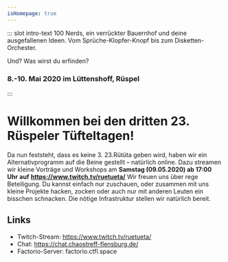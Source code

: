 ```yaml
---
isHomepage: true
---
```


::: slot intro-text
100 Nerds, ein verrückter Bauernhof und deine ausgefallenen Ideen. Vom Sprüche-Klopfer-Knopf bis zum Disketten-Orchester.   
   
Und? Was wirst du erfinden?
### 8.-10. Mai 2020 im Lüttenshoff, Rüspel
:::


# Willkommen bei den dritten 23. Rüspeler Tüfteltagen!

Da nun feststeht, dass es keine 3. 23.Rütüta geben wird, haben wir ein Alternativprogramm auf die Beine gestellt – natürlich online. Dazu streamen wir kleine Vorträge und Workshops am
**Samstag (09.05.2020) ab 17:00 Uhr**
**auf**
**https://www.twitch.tv/ruetueta/**
Wir freuen uns über rege Beteiligung. Du kannst einfach nur zuschauen, oder zusammen mit uns kleine Projekte hacken, zocken oder auch nur mit anderen Leuten ein bisschen schnacken. Die nötige Infrastruktur stellen wir natürlich bereit.

## Links
- Twitch-Stream: https://www.twitch.tv/ruetueta/
- Chat: https://chat.chaostreff-flensburg.de/
- Factorio-Server: factorio.ctfl.space

